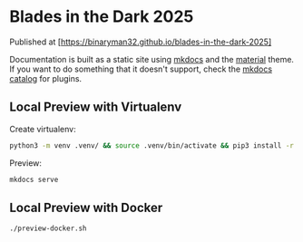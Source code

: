 # Blades in the Dark 2025

Published at [https://binaryman32.github.io/blades-in-the-dark-2025]

Documentation is built as a static site using [mkdocs][] and the [material][mkdocs-material] theme.
If you want to do something that it doesn't support, check the [mkdocs catalog][mkdocs-catalog] for plugins.

[mkdocs]: https://www.mkdocs.org/
[mkdocs-material]: https://squidfunk.github.io/mkdocs-material
[mkdocs-catalog]: https://github.com/mkdocs/catalog

## Local Preview with Virtualenv

Create virtualenv:

```sh
python3 -m venv .venv/ && source .venv/bin/activate && pip3 install -r requirements.txt
```

Preview:

```sh
mkdocs serve
```

## Local Preview with Docker

```sh
./preview-docker.sh
```
